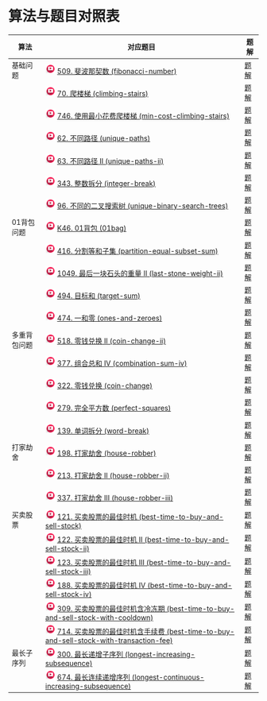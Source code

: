 # 算法与题目对照表

| 算法     | 对应题目                                                                                                                                                                                                                                                                                                                                                | 题解                                                                   |
|--------|-----------------------------------------------------------------------------------------------------------------------------------------------------------------------------------------------------------------------------------------------------------------------------------------------------------------------------------------------------|----------------------------------------------------------------------|
| 基础问题   | [<img src="../images/video.jpg" width="20"/>](https://www.bilibili.com/video/BV1f5411K7mo?spm_id_from=333.788.player.switch&vd_source=f881def7ea7cf10e6fa73627efe940dd) [509. 斐波那契数 (fibonacci-number)](https://leetcode.cn/problems/fibonacci-number/description/)                                                                                 | [题解](fibonacci-number/README.md)                                     |
|        | [<img src="../images/video.jpg" width="20"/>](https://www.bilibili.com/video/BV17h411h7UH?spm_id_from=333.788.player.switch&vd_source=f881def7ea7cf10e6fa73627efe940dd) [70. 爬楼梯 (climbing-stairs)](https://leetcode.cn/problems/climbing-stairs/description/)                                                                                      | [题解](climbing-stairs/README.md)                                      |
|        | [<img src="../images/video.jpg" width="20"/>](https://www.bilibili.com/video/BV16G411c7yZ?spm_id_from=333.788.videopod.sections&vd_source=f881def7ea7cf10e6fa73627efe940dd) [746. 使用最小花费爬楼梯 (min-cost-climbing-stairs)](https://leetcode.cn/problems/min-cost-climbing-stairs/description/)                                                         | [题解](min-cost-climbing-stairs/README.md)                             |
|        | [<img src="../images/video.jpg" width="20"/>](https://www.bilibili.com/video/BV1ve4y1x7Eu?spm_id_from=333.788.player.switch&vd_source=f881def7ea7cf10e6fa73627efe940dd) [62. 不同路径 (unique-paths)](https://leetcode.cn/problems/unique-paths/description/)                                                                                           | [题解](unique-paths/README.md)                                         |
|        | [<img src="../images/video.jpg" width="20"/>](https://www.bilibili.com/video/BV1Ld4y1k7c6?spm_id_from=333.788.player.switch&vd_source=f881def7ea7cf10e6fa73627efe940dd) [63. 不同路径 II (unique-paths-ii)](https://leetcode.cn/problems/unique-paths-ii/description/)                                                                                  | [题解](unique-paths-ii/README.md)                                      |
|        | [<img src="../images/video.jpg" width="20"/>](https://www.bilibili.com/video/BV1Mg411q7YJ?spm_id_from=333.788.player.switch&vd_source=f881def7ea7cf10e6fa73627efe940dd) [343. 整数拆分 (integer-break)](https://leetcode.cn/problems/integer-break/description/)                                                                                        | [题解](integer-break/README.md)                                        |
|        | [<img src="../images/video.jpg" width="20"/>](https://www.bilibili.com/video/BV1eK411o7QA?spm_id_from=333.788.videopod.sections&vd_source=f881def7ea7cf10e6fa73627efe940dd) [96. 不同的二叉搜索树 (unique-binary-search-trees)](https://leetcode.cn/problems/unique-binary-search-trees/description/)                                                       | [题解](unique-binary-search-trees/README.md)                           |
| 01背包问题 | [<img src="../images/video.jpg" width="20"/>](https://www.bilibili.com/video/BV1cg411g7Y6?spm_id_from=333.788.player.switch&vd_source=f881def7ea7cf10e6fa73627efe940dd) [K46. 01背包 (01bag)](https://kamacoder.com/problempage.php?pid=1046)                                                                                                         | [题解](01pack/README.md)                                               |
|        | [<img src="../images/video.jpg" width="20"/>](https://www.bilibili.com/video/BV1rt4y1N7jE?spm_id_from=333.788.player.switch&vd_source=f881def7ea7cf10e6fa73627efe940dd) [416. 分割等和子集 (partition-equal-subset-sum)](https://leetcode.cn/problems/partition-equal-subset-sum/description/)                                                            | [题解](partition-equal-subset-sum/README.md)                           |
|        | [<img src="../images/video.jpg" width="20"/>](https://www.bilibili.com/video/BV14M411C7oV?spm_id_from=333.788.player.switch&vd_source=f881def7ea7cf10e6fa73627efe940dd) [1049. 最后一块石头的重量 II (last-stone-weight-ii)](https://leetcode.cn/problems/last-stone-weight-ii/description/)                                                                 | [题解](last-stone-weight-ii/README.md)                                 |
|        | [<img src="../images/video.jpg" width="20"/>](https://www.bilibili.com/video/BV1o8411j73x?spm_id_from=333.788.player.switch&vd_source=f881def7ea7cf10e6fa73627efe940dd) [494. 目标和 (target-sum)](https://leetcode.cn/problems/target-sum/description/)                                                                                               | [题解](target-sum/README.md)                                           |
|        | [<img src="../images/video.jpg" width="20"/>](https://www.bilibili.com/video/BV1rW4y1x7ZQ/?spm_id_from=333.788.player.switch&vd_source=f881def7ea7cf10e6fa73627efe940dd) [474. 一和零 (ones-and-zeroes)](https://leetcode.cn/problems/ones-and-zeroes/description/)                                                                                    | [题解](ones-and-zeroes/README.md)                                      |
| 多重背包问题 | [<img src="../images/video.jpg" width="20"/>](https://www.bilibili.com/video/BV1KM411k75j?spm_id_from=333.788.videopod.sections&vd_source=f881def7ea7cf10e6fa73627efe940dd) [518. 零钱兑换 II (coin-change-ii)](https://leetcode.cn/problems/coin-change-ii/description/)                                                                               | [题解](coin-change-ii/README.md)                                       |
|        | [<img src="../images/video.jpg" width="20"/>](https://www.bilibili.com/video/BV1V14y1n7B6?spm_id_from=333.788.player.switch&vd_source=f881def7ea7cf10e6fa73627efe940dd) [377. 组合总和 Ⅳ (combination-sum-iv)](https://leetcode.cn/problems/combination-sum-iv/description/)                                                                            | [题解](combination-sum-iv/README.md)                                   |
|        | [<img src="../images/video.jpg" width="20"/>](https://www.bilibili.com/video/BV14K411R7yv?spm_id_from=333.788.player.switch&vd_source=f881def7ea7cf10e6fa73627efe940dd) [322. 零钱兑换 (coin-change)](https://leetcode.cn/problems/coin-change/description/)                                                                                            | [题解](coin-change/README.md)                                          |
|        | [<img src="../images/video.jpg" width="20"/>](https://www.bilibili.com/video/BV12P411T7Br?spm_id_from=333.788.player.switch&vd_source=f881def7ea7cf10e6fa73627efe940dd) [279. 完全平方数 (perfect-squares)](https://leetcode.cn/problems/perfect-squares/description/)                                                                                   | [题解](perfect-squares/README.md)                                      |
|        | [<img src="../images/video.jpg" width="20"/>](https://www.bilibili.com/video/BV1pd4y147Rh?spm_id_from=333.788.player.switch&vd_source=f881def7ea7cf10e6fa73627efe940dd) [139. 单词拆分 (word-break)](https://leetcode.cn/problems/word-break/description/)                                                                                              | [题解](word-break/README.md)                                           |
| 打家劫舍   | [<img src="../images/video.jpg" width="20"/>](https://www.bilibili.com/video/BV1Te411N7SX?spm_id_from=333.788.player.switch&vd_source=f881def7ea7cf10e6fa73627efe940dd) [198. 打家劫舍 (house-robber)](https://leetcode.cn/problems/house-robber/description/)                                                                                          | [题解](house-robber/README.md)                                         |
|        | [<img src="../images/video.jpg" width="20"/>](https://www.bilibili.com/video/BV1oM411B7xq?spm_id_from=333.788.player.switch&vd_source=f881def7ea7cf10e6fa73627efe940dd) [213. 打家劫舍 II (house-robber-ii)](https://leetcode.cn/problems/house-robber-ii/description/)                                                                                 | [题解](house-robber-ii/README.md)                                      |
|        | [<img src="../images/video.jpg" width="20"/>](https://www.bilibili.com/video/BV1H24y1Q7sY?spm_id_from=333.788.player.switch&vd_source=f881def7ea7cf10e6fa73627efe940dd) [337. 打家劫舍 III (house-robber-iii)](https://leetcode.cn/problems/house-robber-iii/description/)                                                                              | [题解](house-robber-iii/README.md)                                     |
| 买卖股票   | [<img src="../images/video.jpg" width="20"/>](https://www.bilibili.com/video/BV1Xe4y1u77q?spm_id_from=333.788.player.switch&vd_source=f881def7ea7cf10e6fa73627efe940dd) [121. 买卖股票的最佳时机 (best-time-to-buy-and-sell-stock)](https://leetcode.cn/problems/best-time-to-buy-and-sell-stock/description/)                                               | [题解](best-time-to-buy-and-sell-stock/README.md)                      |
|        | [<img src="../images/video.jpg" width="20"/>](https://www.bilibili.com/video/BV1D24y1Q7Ls?spm_id_from=333.788.player.switch&vd_source=f881def7ea7cf10e6fa73627efe940dd) [122. 买卖股票的最佳时机 II (best-time-to-buy-and-sell-stock-ii)](https://leetcode.cn/problems/best-time-to-buy-and-sell-stock-ii/description/)                                      | [题解](best-time-to-buy-and-sell-stock-ii/README.md)                   |
|        | [<img src="../images/video.jpg" width="20"/>](https://www.bilibili.com/video/BV1WG411K7AR?spm_id_from=333.788.player.switch&vd_source=f881def7ea7cf10e6fa73627efe940dd) [123. 买卖股票的最佳时机 III (best-time-to-buy-and-sell-stock-iii)](https://leetcode.cn/problems/best-time-to-buy-and-sell-stock-iii/description/)                                   | [题解](best-time-to-buy-and-sell-stock-iii/README.md)                  |
|        | [<img src="../images/video.jpg" width="20"/>](https://www.bilibili.com/video/BV16M411U7XJ?spm_id_from=333.788.player.switch&vd_source=f881def7ea7cf10e6fa73627efe940dd) [188. 买卖股票的最佳时机 IV (best-time-to-buy-and-sell-stock-iv)](https://leetcode.cn/problems/best-time-to-buy-and-sell-stock-iv/description/)                                      | [题解](best-time-to-buy-and-sell-stock-iv/README.md)                   |
|        | [<img src="../images/video.jpg" width="20"/>](https://www.bilibili.com/video/BV1rP4y1D7ku?spm_id_from=333.788.player.switch&vd_source=f881def7ea7cf10e6fa73627efe940dd) [309. 买卖股票的最佳时机含冷冻期 (best-time-to-buy-and-sell-stock-with-cooldown)](https://leetcode.cn/problems/best-time-to-buy-and-sell-stock-with-cooldown/description/)               | [题解](best-time-to-buy-and-sell-stock-with-cooldown/README.md)        |
|        | [<img src="../images/video.jpg" width="20"/>](https://www.bilibili.com/video/BV1z44y1Z7UR?spm_id_from=333.788.player.switch&vd_source=f881def7ea7cf10e6fa73627efe940dd) [714. 买卖股票的最佳时机含手续费 (best-time-to-buy-and-sell-stock-with-transaction-fee)](https://leetcode.cn/problems/best-time-to-buy-and-sell-stock-with-transaction-fee/description/) | [题解](best-time-to-buy-and-sell-stock-with-transaction-fee/README.md) |
| 最长子序列  | [<img src="../images/video.jpg" width="20"/>](https://www.bilibili.com/video/BV1ng411J7xP?spm_id_from=333.788.player.switch&vd_source=f881def7ea7cf10e6fa73627efe940dd) [300. 最长递增子序列 (longest-increasing-subsequence)](https://leetcode.cn/problems/longest-increasing-subsequence/description/)                                                   | [题解](longest-increasing-subsequence/README.md)                       |
|        | [<img src="../images/video.jpg" width="20"/>](https://www.bilibili.com/video/BV1bD4y1778v?spm_id_from=333.788.player.switch&vd_source=f881def7ea7cf10e6fa73627efe940dd) [674. 最长连续递增序列 (longest-continuous-increasing-subsequence)](https://leetcode.cn/problems/longest-continuous-increasing-subsequence/description/)                            | [题解](longest-continuous-increasing-subsequence/README.md)            |

